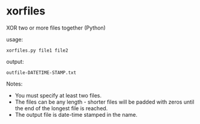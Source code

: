 # xorfiles
XOR two or more files together (Python)

usage:
```
xorfiles.py file1 file2 
```
output:
```
outfile-DATETIME-STAMP.txt
```

Notes:
- You must specify at least two files.
- The files can be any length - shorter files will be padded with zeros until the end of the longest file is reached.
- The output file is date-time stamped in the name.
